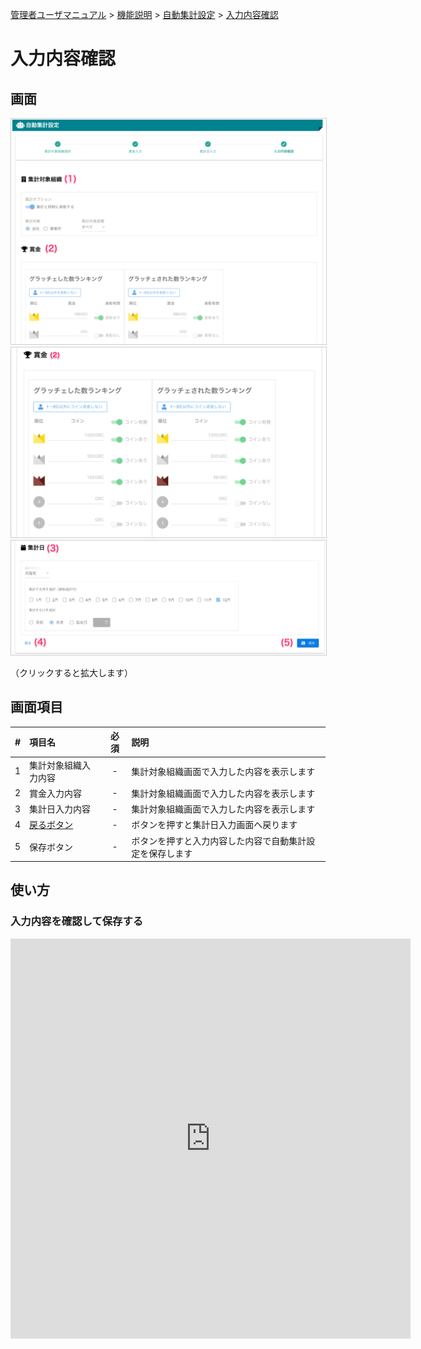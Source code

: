 [管理者ユーザマニュアル](../../../管理者機能/) > [機能説明](../../../管理者機能/#_16) > [自動集計設定](../../../管理者機能/#_23) > [入力内容確認](#)
# 入力内容確認

## 画面
<a href="../../../images/autototal/5-1.png" data-lightbox="スクリーンショット" data-title="スクリーンショット">
    <img src="../../../images/autototal/5-1.png" style="border: solid 1px #ccc; width: 800px;" />
</a>
<a href="../../../images/autototal/5-2.png" data-lightbox="スクリーンショット" data-title="スクリーンショット">
    <img src="../../../images/autototal/5-2.png" style="border: solid 1px #ccc; width: 800px;" />
</a>
<a href="../../../images/autototal/5-3.png" data-lightbox="スクリーンショット" data-title="スクリーンショット">
    <img src="../../../images/autototal/5-3.png" style="border: solid 1px #ccc; width: 800px;" />
</a>

（クリックすると拡大します）


## 画面項目
|   #   | 項目名               | 必須  | 説明                                                           |
| :---: | :------------------- | :---: | :------------------------------------------------------------- |
|   1   | 集計対象組織入力内容 |   -   | 集計対象組織画面で入力した内容を表示します                     |
|   2   | 賞金入力内容         |   -   | 集計対象組織画面で入力した内容を表示します                     |
|   3   | 集計日入力内容       |   -   | 集計対象組織画面で入力した内容を表示します                     |
|   4   | [戻るボタン](autototal04.md)           |   -   | ボタンを押すと集計日入力画面へ戻ります |
|   5   | 保存ボタン           |   -   | ボタンを押すと入力内容した内容で自動集計設定を保存します                     |


## 使い方

### 入力内容を確認して保存する
<iframe src="https://scribehow.com/embed/__Cs4a_NmBQHyGW8XU1IMVrQ" width="640" height="640" allowfullscreen frameborder="0"></iframe>



